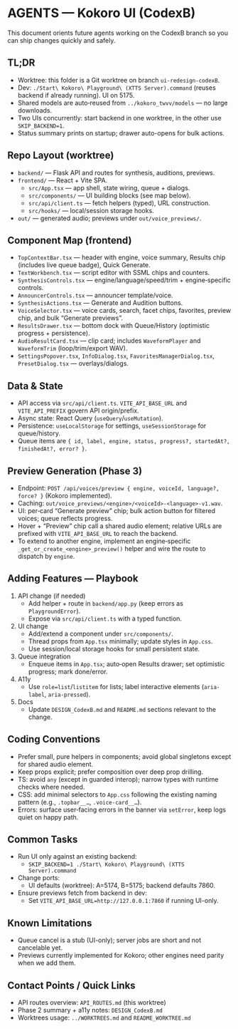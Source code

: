 # AGENTS — Kokoro UI (CodexB)

This document orients future agents working on the CodexB branch so you can ship changes quickly and safely.

## TL;DR
- Worktree: this folder is a Git worktree on branch `ui-redesign-codexB`.
- Dev: `./Start\ Kokoro\ Playground\ (XTTS Server).command` (reuses backend if already running). UI on 5175.
- Shared models are auto‑reused from `../kokoro_twvv/models` — no large downloads.
- Two UIs concurrently: start backend in one worktree, in the other use `SKIP_BACKEND=1`.
- Status summary prints on startup; drawer auto-opens for bulk actions.

## Repo Layout (worktree)
- `backend/` — Flask API and routes for synthesis, auditions, previews.
- `frontend/` — React + Vite SPA.
  - `src/App.tsx` — app shell, state wiring, queue + dialogs.
  - `src/components/` — UI building blocks (see map below).
  - `src/api/client.ts` — fetch helpers (typed), URL construction.
  - `src/hooks/` — local/session storage hooks.
- `out/` — generated audio; previews under `out/voice_previews/`.

## Component Map (frontend)
- `TopContextBar.tsx` — header with engine, voice summary, Results chip (includes live queue badge), Quick Generate.
- `TextWorkbench.tsx` — script editor with SSML chips and counters.
- `SynthesisControls.tsx` — engine/language/speed/trim + engine‑specific controls.
- `AnnouncerControls.tsx` — announcer template/voice.
- `SynthesisActions.tsx` — Generate and Audition buttons.
- `VoiceSelector.tsx` — voice cards, search, facet chips, favorites, preview chip, and bulk “Generate previews”.
- `ResultsDrawer.tsx` — bottom dock with Queue/History (optimistic progress + persistence).
- `AudioResultCard.tsx` — clip card; includes `WaveformPlayer` and `WaveformTrim` (loop/trim/export WAV).
- `SettingsPopover.tsx`, `InfoDialog.tsx`, `FavoritesManagerDialog.tsx`, `PresetDialog.tsx` — overlays/dialogs.

## Data & State
- API access via `src/api/client.ts`. `VITE_API_BASE_URL` and `VITE_API_PREFIX` govern API origin/prefix.
- Async state: React Query (`useQuery`/`useMutation`).
- Persistence: `useLocalStorage` for settings, `useSessionStorage` for queue/history.
- Queue items are `{ id, label, engine, status, progress?, startedAt?, finishedAt?, error? }`.

## Preview Generation (Phase 3)
- Endpoint: `POST /api/voices/preview { engine, voiceId, language?, force? }` (Kokoro implemented).
- Caching: `out/voice_previews/<engine>/<voiceId>-<language>-v1.wav`.
- UI: per‑card “Generate preview” chip; bulk action button for filtered voices; queue reflects progress.
- Hover + “Preview” chip call a shared audio element; relative URLs are prefixed with `VITE_API_BASE_URL` to reach the backend.
- To extend to another engine, implement an engine‑specific `_get_or_create_<engine>_preview()` helper and wire the route to dispatch by `engine`.

## Adding Features — Playbook
1) API change (if needed)
   - Add helper + route in `backend/app.py` (keep errors as `PlaygroundError`).
   - Expose via `src/api/client.ts` with a typed function.
2) UI change
   - Add/extend a component under `src/components/`.
   - Thread props from `App.tsx` minimally; update styles in `App.css`.
   - Use session/local storage hooks for small persistent state.
3) Queue integration
   - Enqueue items in `App.tsx`; auto‑open Results drawer; set optimistic progress; mark done/error.
4) A11y
   - Use `role=list`/`listitem` for lists; label interactive elements (`aria-label`, `aria-pressed`).
5) Docs
   - Update `DESIGN_CodexB.md` and `README.md` sections relevant to the change.

## Coding Conventions
- Prefer small, pure helpers in components; avoid global singletons except for shared audio element.
- Keep props explicit; prefer composition over deep prop drilling.
- TS: avoid `any` (except in guarded interop); narrow types with runtime checks where needed.
- CSS: add minimal selectors to `App.css` following the existing naming pattern (e.g., `.topbar__…`, `.voice-card__…`).
- Errors: surface user‑facing errors in the banner via `setError`, keep logs quiet on happy path.

## Common Tasks
- Run UI only against an existing backend:
  - `SKIP_BACKEND=1 ./Start\ Kokoro\ Playground\ (XTTS Server).command`
- Change ports:
  - UI defaults (worktree): A=5174, B=5175; backend defaults 7860.
- Ensure previews fetch from backend in dev:
  - Set `VITE_API_BASE_URL=http://127.0.0.1:7860` if running UI-only.

## Known Limitations
- Queue cancel is a stub (UI-only); server jobs are short and not cancelable yet.
- Previews currently implemented for Kokoro; other engines need parity when we add them.

## Contact Points / Quick Links
- API routes overview: `API_ROUTES.md` (this worktree)
- Phase 2 summary + a11y notes: `DESIGN_CodexB.md`
- Worktrees usage: `../WORKTREES.md` and `README_WORKTREE.md`
